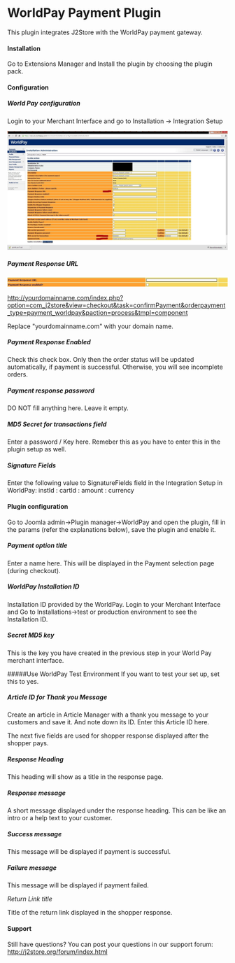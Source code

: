 # WorldPay Payment Plugin

This plugin integrates J2Store with the WorldPay payment gateway.

#### Installation
Go to Extensions Manager and Install the plugin by choosing the plugin pack.

#### Configuration

##### World Pay configuration

Login to your Merchant Interface and go to Installation → Integration Setup 

![Worldpay Plugin](worldpay_payment_plugin.png)

##### Payment Response URL
![Payment Response](payment_response_worldpay.png)

http://yourdomainname.com/index.php?option=com_j2store&view=checkout&task=confirmPayment&orderpayment_type=payment_worldpay&paction=process&tmpl=component

Replace "yourdomainname.com" with your domain name.

##### Payment Response Enabled
Check this check box. Only then the order status will be updated automatically, if payment is successful. Otherwise, you will see incomplete orders.

##### Payment response password
DO NOT fill anything here. Leave it empty.

##### MD5 Secret for transactions field 
Enter a password / Key here. Remeber this as you have to enter this in the plugin setup as well.

##### Signature Fields
Enter the following value to SignatureFields field in the Integration Setup in WorldPay: instId : cartId : amount : currency 

#### Plugin configuration
Go to Joomla admin->Plugin manager->WorldPay and open the plugin, fill in the params (refer the explanations below), save the plugin and enable it.

##### Payment option title
Enter a name here. This will be displayed in the Payment selection page (during checkout).

##### WorldPay Installation ID
Installation ID provided by the WorldPay. Login to your Merchant Interface and Go to Installations->test or production environment to see the Installation ID.

##### Secret MD5 key
This is the key you have created in the previous step in your World Pay merchant interface.

#####Use WorldPay Test Environment
If you want to test your set up, set this to yes.

##### Article ID for Thank you Message
Create an article in Article Manager with a thank you message to your customers and save it. And note down its ID. Enter this Article ID here.

The next five fields are used for shopper response displayed after the shopper pays.

##### Response Heading
This heading will show as a title in the response page.

##### Response message
A short message displayed under the response heading. This can be like an intro or a help text to your customer.

##### Success message
This message will be displayed if payment is successful.

##### Failure message
This message will be displayed if payment failed.

*Return Link title*

Title of the return link displayed in the shopper response.

#### Support
Still have questions? You can post your questions in our support forum: http://j2store.org/forum/index.html